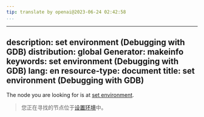```yaml
---
tip: translate by openai@2023-06-24 02:42:58
...
```

---
description: set environment (Debugging with GDB)
distribution: global
Generator: makeinfo
keywords: set environment (Debugging with GDB)
lang: en
resource-type: document
title: set environment (Debugging with GDB)
---

The node you are looking for is at [set environment](Environment.html#set-environment).

> 您正在寻找的节点位于[设置环境](Environment.html#set-environment)中。
